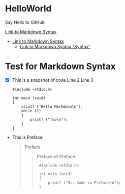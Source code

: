 # HelloWorld
Say Hello to GitHub

[Link to Markdown Syntax](#Test-for-Markdown-Syntax)
-   [Link to Markdown Syntax](#Test-for-Markdown-Syntax)
    - [Link to Markdown Syntax "Syntax"](#Test-for-Markdown-Syntax)

# Test for Markdown Syntax
- [x]   This is a snapshot of code
        Line 2
        Line 3

        #include <stdio.h>

        int main (void)
        {
            printf ("Hello Markdown\n");
            while (1)
            {
                printf ("foo\n");
            }
        }
- This is Preface
    > Preface
    >> Preface of Preface
    >>
    >>      #include <stdio.h>
    >>
    >>      int main (void)
    >>      {
    >>          printf ("Hi, Code in Preface\n");
    >>      }
